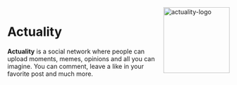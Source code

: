 <img align="right" alt="actuality-logo" src="https://actuality.netlify.app/favicon.ico" width="150" height="150" />
<h1>Actuality</h1>
<div>
<p align="left" ><b>Actuality</b> is a social network where people can upload moments, memes, opinions and all you can imagine. You can comment, leave a like in your favorite post and much more.</p>
</div>


